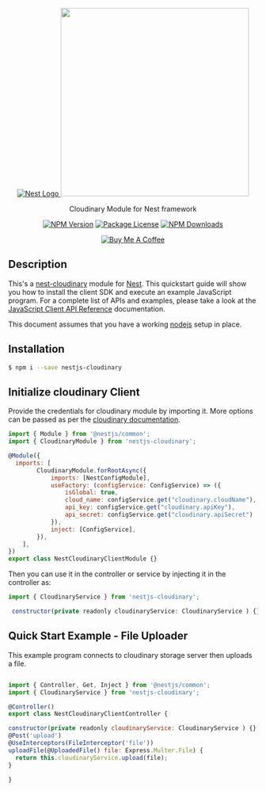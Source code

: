 <p align="center">
  <a href="http://nestjs.com/" target="blank"><img src="http://kamilmysliwiec.com/public/nest-logo.png#1" alt="Nest Logo" />   </a>
  <a href="https://min.io" target="_blank"><img src="https://min.io/resources/img/logo.svg" width="380"></a>
</p>

<p align="center">Cloudinary Module for Nest framework</p>

<p align="center">
<a href="https://www.npmjs.com/package/nestjs-cloudinary"><img src="https://img.shields.io/npm/v/nestjs-cloudinary" alt="NPM Version" /></a>
<a href="https://img.shields.io/npm/l/nestjs-cloudinary"><img src="https://img.shields.io/npm/l/nestjs-cloudinary" alt="Package License" /></a>
<a href="https://www.npmjs.com/package/nestjs-cloudinary"><img src="https://img.shields.io/npm/dw/nestjs-cloudinary" alt="NPM Downloads" /></a>

</p>


<p align="center">
<a href="https://www.buymeacoffee.com/XbgWxt567" target="_blank"><img src="https://i.imgur.com/CahshSS.png" alt="Buy Me A Coffee" style="height: auto !important;width: auto !important;" ></a>

</p>


## Description
This's a [nest-cloudinary](https://github.com/rubiin/nest-cloudinary) module for [Nest](https://github.com/nestjs/nest).
This quickstart guide will show you how to install the client SDK and execute an example JavaScript program. For a complete list of APIs and examples, please take a look at the [JavaScript Client API Reference](https://docs.min.io/docs/javascript-client-api-reference) documentation.

This document assumes that you have a working [nodejs](http://nodejs.org/) setup in place.


## Installation

```bash
$ npm i --save nestjs-cloudinary
```


## Initialize cloudinary Client

Provide the credentials for cloudinary module by importing it. More options can be passed as per the [cloudinary documentation](https://cloudinary.com/documentation/node_integration#configuration_parameters).

```javascript
import { Module } from '@nestjs/common';
import { CloudinaryModule } from 'nestjs-cloudinary';

@Module({
  imports: [
		CloudinaryModule.forRootAsync({
			imports: [NestConfigModule],
			useFactory: (configService: ConfigService) => ({
				isGlobal: true,
				cloud_name: configService.get("cloudinary.cloudName"),
				api_key: configService.get("cloudinary.apiKey"),
				api_secret: configService.get("cloudinary.apiSecret")
			}),
			inject: [ConfigService],
		}),
	],
})
export class NestCloudinaryClientModule {}

```
Then you can use it in the controller or service by injecting it in the controller as:

```javascript
import { CloudinaryService } from 'nestjs-cloudinary';

 constructor(private readonly cloudinaryService: CloudinaryService ) {}

```

## Quick Start Example - File Uploader
This example program connects to cloudinary storage server then uploads a file.


```js

import { Controller, Get, Inject } from '@nestjs/common';
import { CloudinaryService } from 'nestjs-cloudinary';

@Controller()
export class NestCloudinaryClientController {

constructor(private readonly cloudinaryService: CloudinaryService ) {}
@Post('upload')
@UseInterceptors(FileInterceptor('file'))
uploadFile(@UploadedFile() file: Express.Multer.File) {
  return this.cloudinaryService.upload(file);
}

}


```
